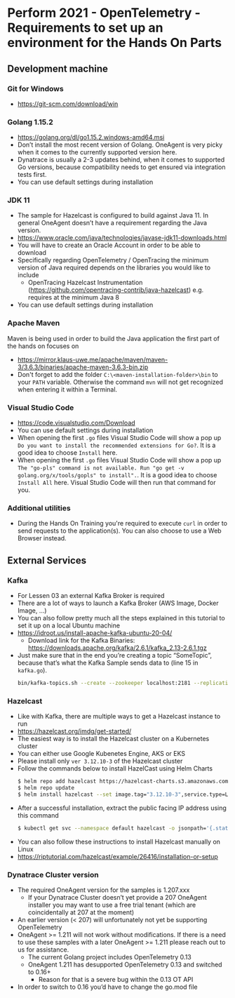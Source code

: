# Perform 2021 - OpenTelemetry - Requirements to set up an environment for the Hands On Parts

## Development machine

### Git for Windows
* https://git-scm.com/download/win
### Golang 1.15.2
*	https://golang.org/dl/go1.15.2.windows-amd64.msi
*	Don’t install the most recent version of Golang. OneAgent is very picky when it comes to the currently supported version here.
* Dynatrace is usually a 2-3 updates behind, when it comes to supported Go versions, because compatibility needs to get ensured via integration tests first.
* You can use default settings during installation
### JDK 11
* The sample for Hazelcast is configured to build against Java 11. In general OneAgent doesn’t have a requirement regarding the Java version.
* https://www.oracle.com/java/technologies/javase-jdk11-downloads.html
* You will have to create an Oracle Account in order to be able to download
* Specifically regarding OpenTelemetry / OpenTracing the minimum version of Java required depends on the libraries you would like to include
  * OpenTracing Hazelcast Instrumentation (https://github.com/opentracing-contrib/java-hazelcast) e.g. requires at the minimum Java 8
* You can use default settings during installation
### Apache Maven
Maven is being used in order to build the Java application the first part of the hands on focuses on
* https://mirror.klaus-uwe.me/apache/maven/maven-3/3.6.3/binaries/apache-maven-3.6.3-bin.zip
* Don't forget to add the folder `C:\<maven-installation-folder>\bin` to your `PATH` variable. Otherwise the command `mvn` will not get recognized when entering it within a Terminal.
### Visual Studio Code
* https://code.visualstudio.com/Download
* You can use default settings during installation
* When opening the first `.go` files Visual Studio Code will show a pop up `Do you want to install the recommended extensions for Go?`. It is a good idea to choose `Install` here.
* When opening the first `.go` files Visual Studio Code will show a pop up `The "go-pls" command is not available. Run "go get -v golang.org/x/tools/gopls" to install".`. It is a good idea to choose `Install All` here. Visual Studio Code will then run that command for you.
### Additional utilities
* During the Hands On Training you're required to execute `curl` in order to send requests to the application(s). You can also choose to use a Web Browser instead.
## External Services
### Kafka
* For Lessen 03 an external Kafka Broker is required
* There are a lot of ways to launch a Kafka Broker (AWS Image, Docker Image, …)
* You can also follow pretty much all the steps explained in this tutorial to set it up on a local Ubuntu machine
* https://idroot.us/install-apache-kafka-ubuntu-20-04/
  * Download link for the Kafka Binaries: https://downloads.apache.org/kafka/2.6.1/kafka_2.13-2.6.1.tgz
* Just make sure that in the end you’re creating a topic “SomeTopic”, because that’s what the Kafka Sample sends data to (line 15 in `kafka.go`).
  ```bash
  bin/kafka-topics.sh --create --zookeeper localhost:2181 --replication-factor 1 --partitions 1 --topic SomeTopic`
  ```

### Hazelcast
* Like with Kafka, there are multiple ways to get a Hazelcast instance to run
* https://hazelcast.org/imdg/get-started/
* The easiest way is to install the Hazelcast cluster on a Kubernetes cluster
* You can either use Google Kubenetes Engine, AKS or EKS
* Please install only `ver 3.12.10-3` of the Hazelcast cluster
* Follow the commands below to install HazelCast using Helm Charts
  ```bash
  $ helm repo add hazelcast https://hazelcast-charts.s3.amazonaws.com/
  $ helm repo update
  $ helm install hazelcast --set image.tag="3.12.10-3",service.type=LoadBalancer,service.clusterIP="" hazelcast/hazelcast
  ```
* After a successful installation, extract the public facing IP address using this command
  ```bash
  $ kubectl get svc --namespace default hazelcast -o jsonpath='{.status.loadBalancer.ingress[0].ip}
  ```
* You can also follow these instructions to install Hazelcast manually on Linux
* https://riptutorial.com/hazelcast/example/26416/installation-or-setup

### Dynatrace Cluster version
* The required OneAgent version for the samples is 1.207.xxx
  * If your Dynatrace Cluster doesn’t yet provide a 207 OneAgent installer you may want to use a free trial tenant (which are coincidentally at 207 at the moment)
* An earlier version (< 207) will unfortunately not yet be supporting OpenTelemetry
* OneAgent >= 1.211 will not work without modifications. If there is a need to use these samples with a later OneAgent >= 1.211 please reach out to us for assistance.
  * The current Golang project includes OpenTelemetry 0.13
  * OneAgent 1.211 has desupported OpenTelemetry 0.13 and switched to 0.16+
    * Reason for that is a severe bug within the 0.13 OT API
* In order to switch to 0.16 you’d have to change the go.mod file

